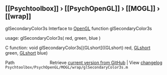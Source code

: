 ## [[Psychtoolbox]] &#8250; [[PsychOpenGL]] &#8250; [[MOGL]] &#8250; [[wrap]]

glSecondaryColor3s  Interface to [OpenGL](OpenGL) function glSecondaryColor3s  
  
usage:  glSecondaryColor3s( red, green, blue )  
  
C function:  void glSecondaryColor3s[(GLshort]((GLshort) red, [GLshort](GLshort) green, [GLshort](GLshort) blue)  




<div class="code_header" style="text-align:right;">
  <span style="float:left;">Path&nbsp;&nbsp;</span> <span class="counter">Retrieve <a href=
  "https://raw.github.com/Psychtoolbox-3/Psychtoolbox-3/beta/Psychtoolbox/PsychOpenGL/MOGL/wrap/glSecondaryColor3s.m">current version from GitHub</a> | View <a href=
  "https://github.com/Psychtoolbox-3/Psychtoolbox-3/commits/beta/Psychtoolbox/PsychOpenGL/MOGL/wrap/glSecondaryColor3s.m">changelog</a></span>
</div>
<div class="code">
  <code>Psychtoolbox/PsychOpenGL/MOGL/wrap/glSecondaryColor3s.m</code>
</div>

